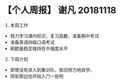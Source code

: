 # 【个人周报】 谢凡 20181118

1. 本周工作
- 努力学习课内知识，复习高数，准备期中考试
- 准备英语四级口语考试
- 刷题量稳定维持在中强度水平
2. 下周计划
- 即使没有进入到集训队，依旧努力地自学。
- 网安那边也开始入门一些吧
